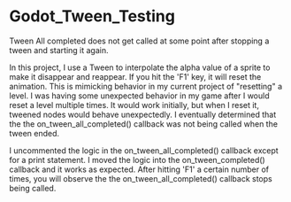 # Godot_Tween_Testing
Tween All completed does not get called at some point after stopping a tween and starting it again.

In this project, I use a Tween to interpolate the alpha value of a sprite to make it disappear and reappear.
If you hit the 'F1' key, it will reset the animation. This is mimicking behavior in my current project of "resetting" a level.
I was having some unexpected behavior in my game after I would reset a level multiple times.  It would work initially, but when I reset it,
tweened nodes would behave unexpectedly.  I eventually determined that the the on_tween_all_completed() callback was not being called when the
tween ended.  

I uncommented the logic in the on_tween_all_completed() callback except for a print statement.
I moved the logic into the on_tween_completed() callback and it works as expected.
After hitting 'F1' a certain number of times, you will observe the the on_tween_all_completed() callback stops being called.
